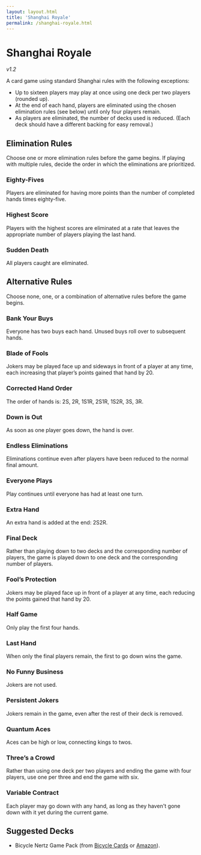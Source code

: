 ```yaml
---
layout: layout.html
title: 'Shanghai Royale'
permalink: /shanghai-royale.html
---
```


# Shanghai Royale

*v1.2*

A card game using standard Shanghai rules with the following exceptions:

- Up to sixteen players may play at once using one deck per two players (rounded up).
- At the end of each hand, players are eliminated using the chosen elimination rules (see below) until only four players remain.
- As players are eliminated, the number of decks used is reduced. (Each deck should have a different backing for easy removal.)

## Elimination Rules

Choose one or more elimination rules before the game begins. If playing with multiple rules, decide the order in which the eliminations are prioritized.

### Eighty-Fives

Players are eliminated for having more points than the number of completed hands times eighty-five.

### Highest Score

Players with the highest scores are eliminated at a rate that leaves the appropriate number of players playing the last hand.

### Sudden Death

All players caught are eliminated.

## Alternative Rules

Choose none, one, or a combination of alternative rules before the game begins.

### Bank Your Buys

Everyone has two buys each hand. Unused buys roll over to subsequent hands.

### Blade of Fools

Jokers may be played face up and sideways in front of a player at any time, each increasing that player’s points gained that hand by 20.

### Corrected Hand Order

The order of hands is: 2S, 2R, 1S1R, 2S1R, 1S2R, 3S, 3R.

### Down is Out

As soon as one player goes down, the hand is over.

### Endless Eliminations

Eliminations continue even after players have been reduced to the normal final amount.

### Everyone Plays

Play continues until everyone has had at least one turn.

### Extra Hand

An extra hand is added at the end: 2S2R.

### Final Deck

Rather than playing down to two decks and the corresponding number of players, the game is played down to one deck and the corresponding number of players.

### Fool’s Protection

Jokers may be played face up in front of a player at any time, each reducing the points gained that hand by 20.

### Half Game

Only play the first four hands.

### Last Hand

When only the final players remain, the first to go down wins the game.

### No Funny Business

Jokers are not used.

### Persistent Jokers

Jokers remain in the game, even after the rest of their deck is removed.

### Quantum Aces

Aces can be high or low, connecting kings to twos.

### Three’s a Crowd

Rather than using one deck per two players and ending the game with four players, use one per three and end the game with six.

### Variable Contract

Each player may go down with any hand, as long as they haven't gone down with it yet during the current game.

## Suggested Decks

- Bicycle Nertz Game Pack (from [Bicycle Cards](https://bicyclecards.com/shop/bicycle-nertz-game-pack-for-up-to-8-players-10031922) or [Amazon](https://www.amazon.com/Bicycle-Playing-Multiplayer-Solitaire-Players/dp/B0BC9YD4LZ/)).
